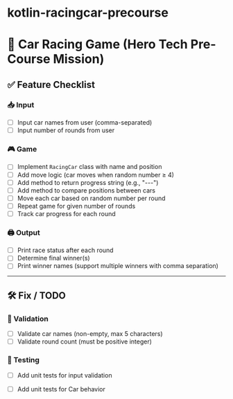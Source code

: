 # kotlin-racingcar-precourse

# 🚗 Car Racing Game (Hero Tech Pre-Course Mission)

## ✅ Feature Checklist

### 📥 Input

- [ ] Input car names from user (comma-separated)
- [ ] Input number of rounds from user

### 🎮 Game

- [ ] Implement `RacingCar` class with name and position
- [ ] Add move logic (car moves when random number ≥ 4)
- [ ] Add method to return progress string (e.g., "---")
- [ ] Add method to compare positions between cars
- [ ] Move each car based on random number per round
- [ ] Repeat game for given number of rounds
- [ ] Track car progress for each round

### 🖨 Output

- [ ] Print race status after each round
- [ ] Determine final winner(s)
- [ ] Print winner names (support multiple winners with comma separation)

---

## 🛠 Fix / TODO

### 🚫 Validation

- [ ] Validate car names (non-empty, max 5 characters)  
- [ ] Validate round count (must be positive integer)  

### 🧪 Testing

- [ ] Add unit tests for input validation
- [ ] Add unit tests for Car behavior

